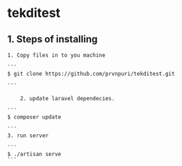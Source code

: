 # tekditest

## 1. Steps of installing 
	1. Copy files in to you machine

	``` 
	$ git clone https://github.com/prvnpuri/tekditest.git
	
	```

        2. update laravel dependecies. 

	```
	$ composer update
	
	```
	3. run server
	
	```
	$ ./artisan serve	
	```	
